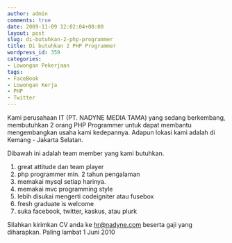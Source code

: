 ```yaml
---
author: admin
comments: true
date: 2009-11-09 12:02:04+00:00
layout: post
slug: di-butuhkan-2-php-programmer
title: Di butuhkan 2 PHP Programmer
wordpress_id: 359
categories:
- Lowongan Pekerjaan
tags:
- FaceBook
- Lowongan Kerja
- PHP
- Twitter
---
```


Kami perusahaan IT (PT. NADYNE MEDIA TAMA) yang sedang berkembang, membutuhkan 2 orang PHP Programmer untuk dapat membantu mengembangkan usaha kami kedepannya. Adapun lokasi kami adalah di Kemang - Jakarta Selatan.

Dibawah ini adalah team member yang kami butuhkan.
1. great attitude dan team player
2. php programmer min. 2 tahun pengalaman
3. memakai mysql setiap harinya.
4. memakai mvc programming style
5. lebih disukai mengerti codeigniter atau fusebox
6. fresh graduate is welcome
7. suka facebook, twitter, kaskus, atau plurk

Silahkan kirimkan CV anda ke [hr@nadyne.com](mailto:hr@nadyne.com) beserta gaji yang diharapkan. Paling lambat 1 Juni 2010
